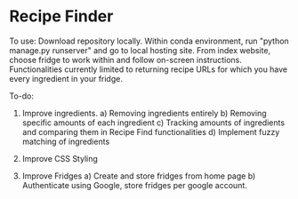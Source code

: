 # Recipe Finder

To use:
Download repository locally. Within conda environment, run "python manage.py runserver" and go to local hosting site. From index website, choose fridge to work within and follow on-screen instructions. Functionalities currently limited to returning recipe URLs for which you have every ingredient in your fridge.

To-do:

1) Improve ingredients. 
a) Removing ingredients entirely
b) Removing specific amounts of each ingredient
c) Tracking amounts of ingredients and comparing them in Recipe Find functionalities
d) Implement fuzzy matching of ingredients

2) Improve CSS Styling

3) Improve Fridges
a) Create and store fridges from home page
b) Authenticate using Google, store fridges per google account.
